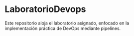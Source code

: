 # LaboratorioDevops
Este repositorio aloja el laboratorio asignado, enfocado en la implementación práctica de DevOps mediante pipelines. 
